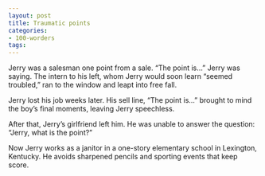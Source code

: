 ```yaml
---
layout: post
title: Traumatic points
categories:
- 100-worders
tags: 
---
```

Jerry was a salesman one point from a sale. “The point is…” Jerry was saying. The intern to his left, whom Jerry would soon learn “seemed troubled,” ran to the window and leapt into free fall. 

Jerry lost his job weeks later. His sell line, “The point is…” brought to mind the boy’s final moments, leaving Jerry speechless.

After that, Jerry’s girlfriend left him. He was unable to answer the question: “Jerry, what is the point?”

Now Jerry works as a janitor in a one-story elementary school in Lexington, Kentucky. He avoids sharpened pencils and sporting events that keep score. 
